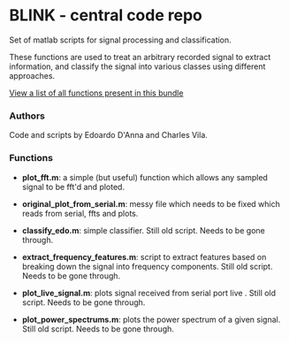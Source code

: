 # BLINK - central code repo

Set of matlab scripts for signal processing and classification.

These functions are used to treat an arbitrary recorded signal to extract information, and classify the signal into various classes using different approaches.

[View a list of all functions present in this bundle](https://github.com/Edrosos/BLINK#functions)

### Authors

Code and scripts by Edoardo D'Anna and Charles Vila.

### Functions
- **plot_fft.m**: a simple (but useful) function which allows any sampled signal to be fft'd and ploted.

- **original_plot_from_serial.m**: messy file which needs to be fixed which reads from serial, ffts and plots.

- **classify_edo.m**: simple classifier. Still old script. Needs to be gone through.

- **extract_frequency_features.m**: script to extract features based on breaking down the signal into frequency components. Still old script. Needs to be gone through.

- **plot_live_signal.m**: plots signal received from serial port live . Still old script. Needs to be gone through.

- **plot_power_spectrums.m**: plots the power spectrum of a given signal. Still old script. Needs to be gone through.
